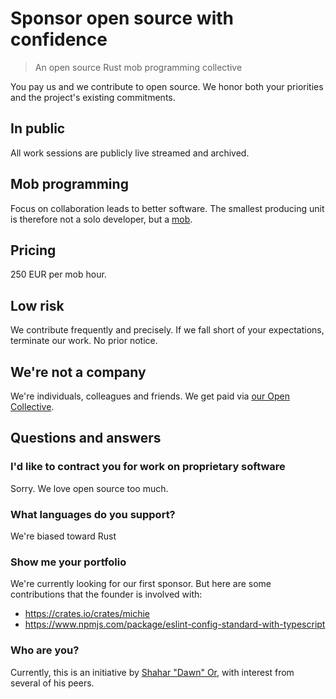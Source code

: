 # Sponsor open source with confidence

> An open source Rust mob programming collective

You pay us and we contribute to open source.
We honor both your priorities and the project's existing commitments.

## In public

All work sessions are publicly live streamed and archived.

## Mob programming

Focus on collaboration leads to better software.
The smallest producing unit is therefore not a solo developer,
but a [mob][mob programming].

## Pricing

250 EUR per mob hour.

## Low risk

We contribute frequently and precisely.
If we fall short of your expectations, terminate our work.
No prior notice.

## We're not a company

We're individuals, colleagues and friends.
We get paid via [our Open Collective].

[our Open Collective]: https://opencollective.com/molybdenumsoftware

## Questions and answers

### I'd like to contract you for work on proprietary software

Sorry. We love open source too much.

### What languages do you support?

We're biased toward Rust

### Show me your portfolio

We're currently looking for our first sponsor.
But here are some contributions that the founder is involved with:

- https://crates.io/crates/michie
- https://www.npmjs.com/package/eslint-config-standard-with-typescript

### Who are you?

Currently, this is an initiative by [Shahar "Dawn" Or], with interest from several of his peers.

[mob programming]: https://www.remotemobprogramming.org/
[Shahar "Dawn" Or]: https://github.com/mightyiam
